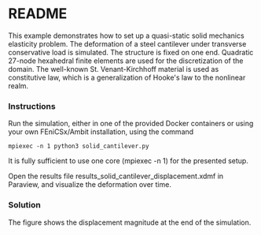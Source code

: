 # README #

This example demonstrates how to set up a quasi-static solid mechanics elasticity problem. The deformation of a steel cantilever under transverse conservative load is simulated. The structure 
is fixed on one end. Quadratic 27-node hexahedral finite elements are used for the discretization of the domain.
The well-known St. Venant-Kirchhoff material is used as constitutive law, which is a generalization of Hooke's law to the nonlinear realm.


### Instructions ###

Run the simulation, either in one of the provided Docker containers or using your own FEniCSx/Ambit installation, using the command
```
mpiexec -n 1 python3 solid_cantilever.py
```
It is fully sufficient to use one core (mpiexec -n 1) for the presented setup.

Open the results file results_solid_cantilever_displacement.xdmf in Paraview, and visualize the deformation over time.

### Solution

The figure shows the displacement magnitude at the end of the simulation.
